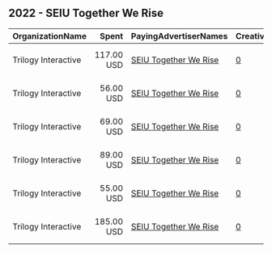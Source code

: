 ## 2022 - SEIU Together We Rise 
|OrganizationName|Spent|PayingAdvertiserNames|CreativeUrls|Impressions|Genders|AgeBrackets|CountryCodes|BillingAddresses|CandidateBallotInformation|
|:---|---:|:---|:---|---:|:---|:---|:---|:---|:---|
|Trilogy Interactive|117.00 USD|[SEIU Together We Rise](2022/SEIU_Together_We_Rise.md)|[0](https://www.snap.com/political-ads/asset/85545f9a56c6c1e314dfbd406c2b056a78fcbc3d16dc052565d6b4a64d3af42f?mediaType=png)|3,977||18+|united states|"2054 University Ave STE 600,Berkeley,94704,US"||
|Trilogy Interactive|56.00 USD|[SEIU Together We Rise](2022/SEIU_Together_We_Rise.md)|[0](https://www.snap.com/political-ads/asset/63a74988db1736e94d8b58cb3897ae9cbfb2aa764fef2945d0bc8a04f1706097?mediaType=png)|1,876||18+|united states|"2054 University Ave STE 600,Berkeley,94704,US"||
|Trilogy Interactive|69.00 USD|[SEIU Together We Rise](2022/SEIU_Together_We_Rise.md)|[0](https://www.snap.com/political-ads/asset/6400930cfbe650e4b31d1d6f961e932819418935abc0509781ef27447bb3d6f0?mediaType=png)|2,356||18+|united states|"2054 University Ave STE 600,Berkeley,94704,US"||
|Trilogy Interactive|89.00 USD|[SEIU Together We Rise](2022/SEIU_Together_We_Rise.md)|[0](https://www.snap.com/political-ads/asset/6400930cfbe650e4b31d1d6f961e932819418935abc0509781ef27447bb3d6f0?mediaType=png)|3,044||18+|united states|"2054 University Ave STE 600,Berkeley,94704,US"||
|Trilogy Interactive|55.00 USD|[SEIU Together We Rise](2022/SEIU_Together_We_Rise.md)|[0](https://www.snap.com/political-ads/asset/63a74988db1736e94d8b58cb3897ae9cbfb2aa764fef2945d0bc8a04f1706097?mediaType=png)|1,832||18+|united states|"2054 University Ave STE 600,Berkeley,94704,US"||
|Trilogy Interactive|185.00 USD|[SEIU Together We Rise](2022/SEIU_Together_We_Rise.md)|[0](https://www.snap.com/political-ads/asset/85545f9a56c6c1e314dfbd406c2b056a78fcbc3d16dc052565d6b4a64d3af42f?mediaType=png)|6,272||18+|united states|"2054 University Ave STE 600,Berkeley,94704,US"||
